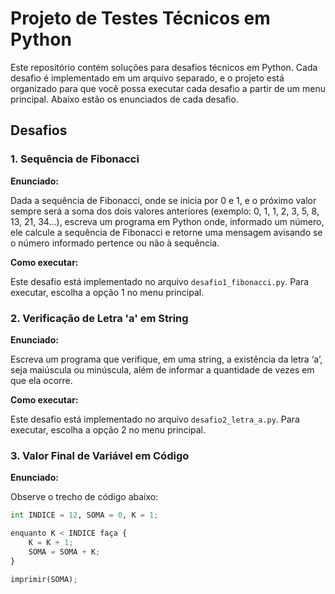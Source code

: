 # Projeto de Testes Técnicos em Python

Este repositório contém soluções para desafios técnicos em Python. Cada desafio é implementado em um arquivo separado, e o projeto está organizado para que você possa executar cada desafio a partir de um menu principal. Abaixo estão os enunciados de cada desafio.

## Desafios

### 1. Sequência de Fibonacci

**Enunciado:**

Dada a sequência de Fibonacci, onde se inicia por 0 e 1, e o próximo valor sempre será a soma dos dois valores anteriores (exemplo: 0, 1, 1, 2, 3, 5, 8, 13, 21, 34...), escreva um programa em Python onde, informado um número, ele calcule a sequência de Fibonacci e retorne uma mensagem avisando se o número informado pertence ou não à sequência.

**Como executar:**

Este desafio está implementado no arquivo `desafio1_fibonacci.py`. Para executar, escolha a opção 1 no menu principal.

### 2. Verificação de Letra 'a' em String

**Enunciado:**

Escreva um programa que verifique, em uma string, a existência da letra ‘a’, seja maiúscula ou minúscula, além de informar a quantidade de vezes em que ela ocorre.

**Como executar:**

Este desafio está implementado no arquivo `desafio2_letra_a.py`. Para executar, escolha a opção 2 no menu principal.

### 3. Valor Final de Variável em Código

**Enunciado:**

Observe o trecho de código abaixo:

```python
int INDICE = 12, SOMA = 0, K = 1;

enquanto K < INDICE faça {
    K = K + 1;
    SOMA = SOMA + K;
}

imprimir(SOMA);
